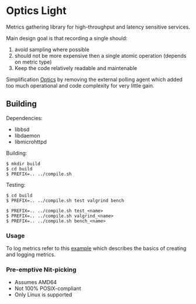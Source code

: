 # Optics Light

Metrics gathering library for high-throughput and latency sensitive
services.

Main design goal is that recording a single should:

1. avoid sampling where possible
2. should not be more expensive then a single atomic operation (depends on metric
   type)
3. Keep the code relatively readable and maintenable

Simplification [Optics](github.com/RAttab/optics) by removing the external
polling agent which added too much operational and code complexity for very
little gain.

## Building

Dependencies:
- libbsd
- libdaemon
- libmicrohttpd


Building:
```
$ mkdir build
$ cd build
$ PREFIX=.. ../compile.sh
```

Testing:
```
$ cd build
$ PREFIX=.. ../compile.sh test valgrind bench

$ PREFIX=.. ../compile.sh test_<name>
$ PREFIX=.. ../compile.sh valgrind_<name>
$ PREFIX=.. ../compile.sh bench_<name>
```

### Usage

To log metrics refer to this [example](test/example.c) which describes the
basics of creating and logging metrics.

### Pre-emptive Nit-picking

* Assumes AMD64
* Not 100% POSIX-compliant
* Only Linux is supported

